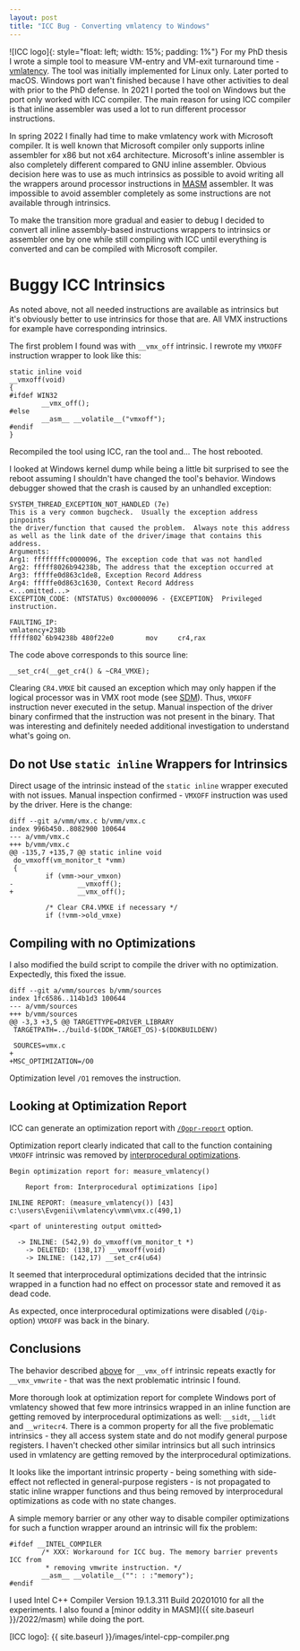```yaml
---
layout: post
title: "ICC Bug - Converting vmlatency to Windows"
---
```


![ICC logo]{: style="float: left; width: 15%; padding: 1%"} For my PhD thesis I wrote a simple tool to measure VM-entry and VM-exit turnaround time - [vmlatency](https://github.com/yulyugin/vmlatency). The tool was initially implemented for Linux only. Later ported to macOS. Windows port wan't finished because I have other activities to deal with prior to the PhD defense. In 2021 I ported the tool on Windows but the port only worked with ICC compiler. The main reason for using ICC compiler is that inline assembler was used a lot to run different processor instructions.

In spring 2022 I finally had time to make vmlatency work with Microsoft compiler. It is well known that Microsoft compiler only supports inline assembler for x86 but not x64 architecture. Microsoft's inline assembler is also completely different compared to GNU inline assembler. Obvious decision here was to use as much intrinsics as possible to avoid writing all the wrappers around processor instructions in [MASM](https://docs.microsoft.com/cpp/assembler/masm/masm-for-x64-ml64-exe) assembler. It was impossible to avoid assembler completely as some instructions are not available through intrinsics.

To make the transition more gradual and easier to debug I decided to convert all inline assembly-based instructions wrappers to intrinsics or assembler one by one while still compiling with ICC until everything is converted and can be compiled with Microsoft compiler.

# Buggy ICC Intrinsics

As noted above, not all needed instructions are available as intrinsics but it's obviously better to use intrinsics for those that are. All VMX instructions for example have corresponding intrinsics.

The first problem I found was with `__vmx_off` intrinsic. I rewrote my `VMXOFF` instruction wrapper to look like this:

```
static inline void
__vmxoff(void)
{
#ifdef WIN32
        __vmx_off();
#else
        __asm__ __volatile__("vmxoff");
#endif
}
```

Recompiled the tool using ICC, ran the tool and... The host rebooted.

I looked at Windows kernel dump while being a little bit surprised to see the reboot assuming I shouldn't have changed the tool's behavior. Windows debugger showed that the crash is caused by an unhandled exception:

```
SYSTEM_THREAD_EXCEPTION_NOT_HANDLED (7e)
This is a very common bugcheck.  Usually the exception address pinpoints
the driver/function that caused the problem.  Always note this address
as well as the link date of the driver/image that contains this address.
Arguments:
Arg1: ffffffffc0000096, The exception code that was not handled
Arg2: fffff8026b94238b, The address that the exception occurred at
Arg3: fffffe0d863c1de8, Exception Record Address
Arg4: fffffe0d863c1630, Context Record Address
<...omitted...>
EXCEPTION_CODE: (NTSTATUS) 0xc0000096 - {EXCEPTION}  Privileged instruction.

FAULTING_IP: 
vmlatency+238b
fffff802`6b94238b 480f22e0        mov     cr4,rax
```

The code above corresponds to this source line:

```
__set_cr4(__get_cr4() & ~CR4_VMXE);
```

Clearing `CR4.VMXE` bit caused an exception which may only happen if the logical processor was in VMX root mode (see [SDM](https://www.intel.com/content/www/us/en/developer/articles/technical/intel-sdm.html)). Thus, `VMXOFF` instruction never executed in the setup. Manual inspection of the driver binary confirmed that the instruction was not present in the binary. That was interesting and definitely needed additional investigation to understand what's going on.

## Do not Use `static inline` Wrappers for Intrinsics

Direct usage of the intrinsic instead of the `static inline` wrapper executed with not issues. Manual inspection confirmed - `VMXOFF` instruction was used by the driver. Here is the change:

```
diff --git a/vmm/vmx.c b/vmm/vmx.c
index 996b450..8082900 100644
--- a/vmm/vmx.c
+++ b/vmm/vmx.c
@@ -135,7 +135,7 @@ static inline void
 do_vmxoff(vm_monitor_t *vmm)
 {
         if (vmm->our_vmxon)
-                __vmxoff();
+                __vmx_off();

         /* Clear CR4.VMXE if necessary */
         if (!vmm->old_vmxe)
```

## Compiling with no Optimizations

I also modified the build script to compile the driver with no optimization. Expectedly, this fixed the issue.

```
diff --git a/vmm/sources b/vmm/sources
index 1fc6586..114b1d3 100644
--- a/vmm/sources
+++ b/vmm/sources
@@ -3,3 +3,5 @@ TARGETTYPE=DRIVER_LIBRARY
 TARGETPATH=../build-$(DDK_TARGET_OS)-$(DDKBUILDENV)

 SOURCES=vmx.c
+
+MSC_OPTIMIZATION=/O0
```

Optimization level `/O1` removes the instruction.

## Looking at Optimization Report

ICC can generate an optimization report with [`/Qopr-report`](https://www.intel.com/content/www/us/en/develop/documentation/cpp-compiler-developer-guide-and-reference/top/compiler-reference/compiler-options/optimization-report-options/qopt-report-qopt-report.html) option.

Optimization report clearly indicated that call to the function containing `VMXOFF` intrinsic was removed by [interprocedural optimizations](https://www.intel.com/content/www/us/en/develop/documentation/cpp-compiler-developer-guide-and-reference/top/compiler-reference/compiler-options/interprocedural-optimization-options/ip-qip.html).

```
Begin optimization report for: measure_vmlatency()

    Report from: Interprocedural optimizations [ipo]

INLINE REPORT: (measure_vmlatency()) [43] c:\users\Evgenii\vmlatency\vmm\vmx.c(490,1)

<part of uninteresting output omitted>

  -> INLINE: (542,9) do_vmxoff(vm_monitor_t *)
    -> DELETED: (138,17) __vmxoff(void)
    -> INLINE: (142,17) __set_cr4(u64)
```

It seemed that interprocedural optimizations decided that the intrinsic wrapped in a function had no effect on processor state and removed it as dead code.

As expected, once interprocedural optimizations were disabled (`/Qip-` option) `VMXOFF` was back in the binary.

## Conclusions

The behavior described [above](#buggy-icc-intrinsics) for `__vmx_off` intrinsic repeats exactly for `__vmx_vmwrite` - that was the next problematic intrinsic I found.

More thorough look at optimization report for complete Windows port of vmlatency showed that few more intrinsics wrapped in an inline function are getting removed by interprocedural optimizations as well: `__sidt`, `__lidt` and `__writecr4`. There is a common property for all the five problematic intrinsics - they all access system state and do not modify general purpose registers. I haven't checked other similar intrinsics but all such intrinsics used in vmlatency are getting removed by the interprocedural optimizations.

It looks like the important intrinsic property - being something with side-effect not reflected in general-purpose registers - is not propagated to static inline wrapper functions and thus being removed by interprocedural optimizations as code with no state changes.

A simple memory barrier or any other way to disable compiler optimizations for such a function wrapper around an intrinsic will fix the problem:

```
#ifdef __INTEL_COMPILER
        /* XXX: Workaround for ICC bug. The memory barrier prevents ICC from
         * removing vmwrite instruction. */
        __asm__ __volatile__("": : :"memory");
#endif
```

I used Intel C++ Compiler Version 19.1.3.311 Build 20201010 for all the experiments. I also found a [minor oddity in MASM]({{ site.baseurl }}/2022/masm) while doing the port.

[ICC logo]: {{ site.baseurl }}/images/intel-cpp-compiler.png
